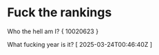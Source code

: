 # Fuck the rankings

Who the hell am I?
{ 10020623 }

What fucking year is it?
[ 2025-03-24T00:46:40Z ]
